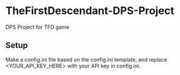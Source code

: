 # TheFirstDescendant-DPS-Project
DPS Project for TFD game

## Setup
Make a config.ini file based on the config.ini template, and replace <YOUR_API_KEY_HERE> with your API key in config.ini.